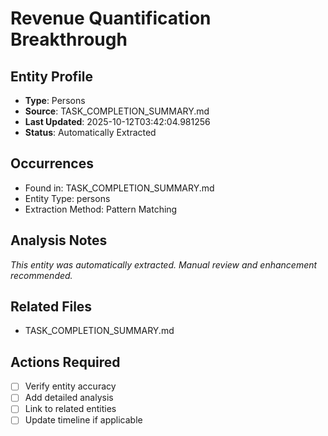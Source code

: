# Revenue Quantification Breakthrough

## Entity Profile
- **Type**: Persons
- **Source**: TASK_COMPLETION_SUMMARY.md
- **Last Updated**: 2025-10-12T03:42:04.981256
- **Status**: Automatically Extracted

## Occurrences
- Found in: TASK_COMPLETION_SUMMARY.md
- Entity Type: persons
- Extraction Method: Pattern Matching

## Analysis Notes
*This entity was automatically extracted. Manual review and enhancement recommended.*

## Related Files
- TASK_COMPLETION_SUMMARY.md

## Actions Required
- [ ] Verify entity accuracy
- [ ] Add detailed analysis
- [ ] Link to related entities
- [ ] Update timeline if applicable
